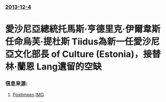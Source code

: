 ### [2013-12-4](/news/2013/12/4/index.md)

##### 
#  愛沙尼亞總統托馬斯·亨德里克·伊爾韋斯任命烏芙·提杜斯 Tiidus為新一任愛沙尼亞文化部長 of Culture (Estonia)，接替林·蘭恩 Lang遺留的空缺 




### 信息来源:

1. [Postimees](http://www.postimees.ee/2619790/tiidus-andis-ametivande-ja-astus-kultuuriministri-ametisse) [IMG](https://f11.pmo.ee/Lo-fS-FnUrah-6ysAi3_lnT06AY=/1200x630/smart/nginx/o/2013/12/04/2665282t1h9415.jpg)
